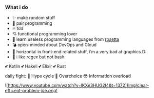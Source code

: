 ### What i do

- ✨ make random stuff
- 👯 pair programming
- 🔥 tdd
- 💘 functional programming lover
- 🌿 learn useless programming languages from [rosetta](https://rosettacode.org/wiki/FizzBuzz)
- 💣 open-minded about DevOps and Cloud
- 🌇 horizontal in front-end related stuff, i’m a very bad at graphics D:
- 🤔 i like regex but not bash

💕 Kotlin 💕 Hakell 💕 Elixir 💕 Rust 

daily fight: 🤦 Hype cycle 🤯 Overchoice 😳 Information overload

![https://www.youtube.com/watch?v=lKXe3HUG2l4&t=1372](img/clear-efficent-problem-joe.png)

<!--
**AngeloChecked/AngeloChecked** is a ✨ _special_ ✨ repository because its `README.md` (this file) appears on your GitHub profile.

Here are some ideas to get you started:

- 🔭 I’m currently working on ...
- 🌱 I’m currently learning ...
- 👯 I’m looking to collaborate on ...
- 🤔 I’m looking for help with ...
- 💬 Ask me about ...
- 📫 How to reach me: ...
- 😄 Pronouns: ...
- ⚡ Fun fact: ...
-->
